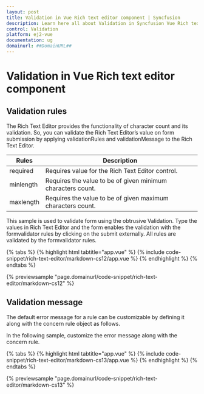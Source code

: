 ```yaml
---
layout: post
title: Validation in Vue Rich text editor component | Syncfusion
description: Learn here all about Validation in Syncfusion Vue Rich text editor component of Syncfusion Essential JS 2 and more.
control: Validation 
platform: ej2-vue
documentation: ug
domainurl: ##DomainURL##
---
```


# Validation in Vue Rich text editor component

## Validation rules

The Rich Text Editor provides the functionality of character count and its validation. So, you can validate the Rich Text Editor’s value on form submission by applying validationRules and validationMessage to the Rich Text Editor.

| Rules | Description |
|----------------|---------|
| required | Requires value for the Rich Text Editor control.|
| minlength | Requires the value to be of given minimum characters count.|
| maxlength | Requires the value to be of given maximum characters count.|

This sample is used to validate form using the obtrusive Validation. Type the values in Rich Text Editor and the form enables the validation with the formvalidator rules by clicking on the submit externally. All rules are validated by the formvalidator rules.

{% tabs %}
{% highlight html tabtitle="app.vue" %}
{% include code-snippet/rich-text-editor/markdown-cs12/app.vue %}
{% endhighlight %}
{% endtabs %}
        
{% previewsample "page.domainurl/code-snippet/rich-text-editor/markdown-cs12" %}

## Validation message

The default error message for a rule can be customizable by defining it along with the concern rule object as follows.

In the following sample, customize the error message along with the concern rule.

{% tabs %}
{% highlight html tabtitle="app.vue" %}
{% include code-snippet/rich-text-editor/markdown-cs13/app.vue %}
{% endhighlight %}
{% endtabs %}
        
{% previewsample "page.domainurl/code-snippet/rich-text-editor/markdown-cs13" %}
